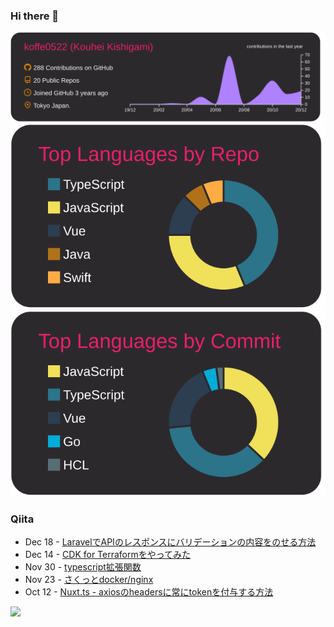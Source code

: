 ### Hi there 👋

[![](https://raw.githubusercontent.com/koffe0522/koffe0522/main/profile-summary-card-output/monokai/0-profile-details.svg)](https://github.com/vn7n24fzkq/github-profile-summary-cards)
[![](https://raw.githubusercontent.com/koffe0522/koffe0522/main/profile-summary-card-output/monokai/1-repos-per-language.svg)](https://github.com/vn7n24fzkq/github-profile-summary-cards)
[![](https://raw.githubusercontent.com/koffe0522/koffe0522/main/profile-summary-card-output/monokai/2-most-commit-language.svg)](https://github.com/vn7n24fzkq/github-profile-summary-cards)

### Qiita

<!-- qiita start -->
- Dec 18 - [LaravelでAPIのレスポンスにバリデーションの内容をのせる方法](https://qiita.com/ovama-koffee/items/de31f43ed1e3495b00e4)
- Dec 14 - [CDK for Terraformをやってみた](https://qiita.com/ovama-koffee/items/6ac97705fa96f3d125d9)
- Nov 30 - [typescript拡張関数](https://qiita.com/ovama-koffee/items/7ec91e566171ccf2c74b)
- Nov 23 - [さくっとdocker/nginx](https://qiita.com/ovama-koffee/items/a53b8c7e210a8e6d91d9)
- Oct 12 - [Nuxt.ts - axiosのheadersに常にtokenを付与する方法](https://qiita.com/ovama-koffee/items/750284d9dca833da047e)
<!-- qiita end -->

![](https://komarev.com/ghpvc/?username=koffe0522&color=green)

<!--
**koffe0522/koffe0522** is a ✨ _special_ ✨ repository because its `README.md` (this file) appears on your GitHub profile.

Here are some ideas to get you started:

- 🔭 I’m currently working on ...
- 🌱 I’m currently learning ...
- 👯 I’m looking to collaborate on ...
- 🤔 I’m looking for help with ...
- 💬 Ask me about ...
- 📫 How to reach me: ...
- 😄 Pronouns: ...
- ⚡ Fun fact: ...
-->
